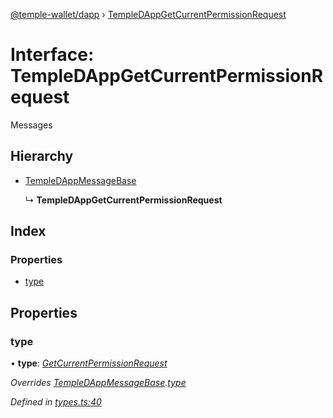 [@temple-wallet/dapp](../README.md) › [TempleDAppGetCurrentPermissionRequest](templedappgetcurrentpermissionrequest.md)

# Interface: TempleDAppGetCurrentPermissionRequest

Messages

## Hierarchy

* [TempleDAppMessageBase](templedappmessagebase.md)

  ↳ **TempleDAppGetCurrentPermissionRequest**

## Index

### Properties

* [type](templedappgetcurrentpermissionrequest.md#type)

## Properties

###  type

• **type**: *[GetCurrentPermissionRequest](../enums/templedappmessagetype.md#getcurrentpermissionrequest)*

*Overrides [TempleDAppMessageBase](templedappmessagebase.md).[type](templedappmessagebase.md#type)*

*Defined in [types.ts:40](https://github.com/madfish-solutions/templewallet-dapp/blob/735929f/src/types.ts#L40)*
